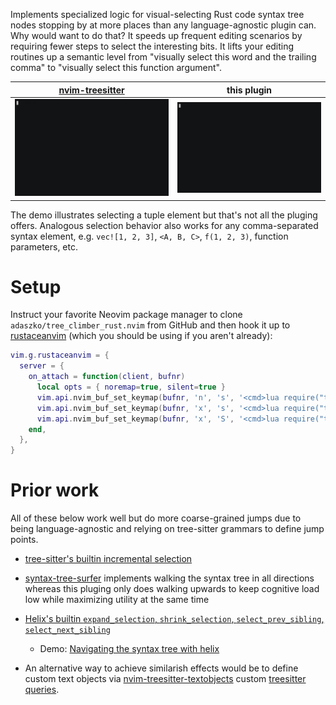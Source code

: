 Implements specialized logic for visual-selecting Rust code syntax tree nodes stopping by at more places than
any language-agnostic plugin can.  Why would want to do that?  It speeds up frequent editing scenarios by
requiring fewer steps to select the interesting bits. It lifts your editing routines up a semantic level from
"visually select this word and the trailing comma" to "visually select this function argument".

[nvim-treesitter](https://github.com/nvim-treesitter/nvim-treesitter#incremental-selection) |  this plugin
:--------------:|:-------------------------:
![nvim-treesitter](https://raw.githubusercontent.com/adaszko/tree_climber_rust.nvim/demo/demo/treesitter.gif)  |  ![tree_climber_rust](https://raw.githubusercontent.com/adaszko/tree_climber_rust.nvim/demo/demo/tree_climber_rust.gif)

The demo illustrates selecting a tuple element but that's not all the pluging offers.  Analogous selection
behavior also works for any comma-separated syntax element, e.g. `vec![1, 2, 3]`, `<A, B, C>`, `f(1, 2, 3)`,
function parameters, etc.

# Setup

Instruct your favorite Neovim package manager to clone `adaszko/tree_climber_rust.nvim` from GitHub and then
hook it up to [rustaceanvim](https://github.com/mrcjkb/rustaceanvim) (which you should be using if you aren't
already):

```lua
vim.g.rustaceanvim = {
  server = {
    on_attach = function(client, bufnr)
      local opts = { noremap=true, silent=true }
      vim.api.nvim_buf_set_keymap(bufnr, 'n', 's', '<cmd>lua require("tree_climber_rust").init_selection()<CR>', opts)
      vim.api.nvim_buf_set_keymap(bufnr, 'x', 's', '<cmd>lua require("tree_climber_rust").select_incremental()<CR>', opts)
      vim.api.nvim_buf_set_keymap(bufnr, 'x', 'S', '<cmd>lua require("tree_climber_rust").select_previous()<CR>', opts)
    end,
  },
}
```

# Prior work

All of these below work well but do more coarse-grained jumps due to being language-agnostic and relying on
tree-sitter grammars to define jump points.

 * [tree-sitter's builtin incremental selection](https://github.com/nvim-treesitter/nvim-treesitter#incremental-selection)

 * [syntax-tree-surfer](https://github.com/ziontee113/syntax-tree-surfer) implements walking the syntax tree
   in all directions whereas this pluging only does walking upwards to keep cognitive load low while
   maximizing utility at the same time

 * [Helix's builtin `expand_selection`, `shrink_selection`, `select_prev_sibling`, `select_next_sibling`](https://docs.helix-editor.com/keymap.html)
    * Demo: [Navigating the syntax tree with helix](https://www.youtube.com/watch?v=8BikrCguI6M)

 * An alternative way to achieve similarish effects would be to define custom text objects via
   [nvim-treesitter-textobjects](https://github.com/nvim-treesitter/nvim-treesitter-textobjects#text-objects-select)
   custom [treesitter
   queries](https://github.com/nvim-treesitter/nvim-treesitter-textobjects/blob/23b820146956b3b681c19e10d3a8bc0cbd9a1d4c/queries/rust/textobjects.scm).
